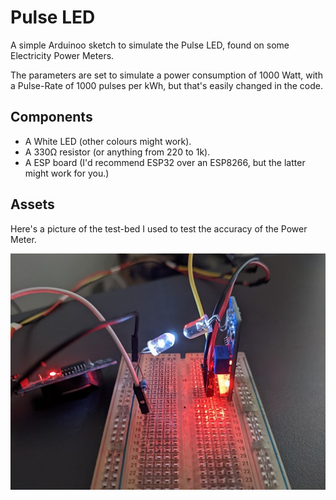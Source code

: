 Pulse LED
=========

A simple Arduinoo sketch to simulate the Pulse LED, found on some Electricity Power Meters.

The parameters are set to simulate a power consumption of 1000 Watt, with a Pulse-Rate of 1000 pulses per kWh, but that's easily changed in the code.

Components
----------

* A White LED (other colours might work).
* A 330Ω resistor (or anything from 220 to 1k).
* A ESP board (I'd recommend ESP32 over an ESP8266, but the latter might work for you.)

Assets
------
Here's a picture of the test-bed I used to test the accuracy of the Power Meter.

![pulse_led_test_bed](pulse_led_test_bed.jpg)
